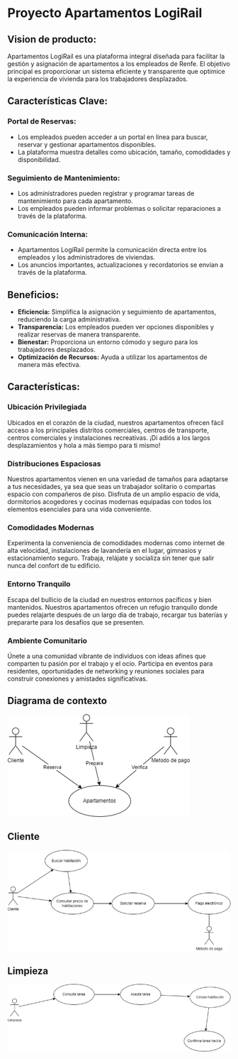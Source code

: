 # Proyecto Apartamentos LogiRail

## Vision de producto:
Apartamentos LogiRail es una plataforma integral diseñada para facilitar la gestión y asignación de apartamentos a los empleados de Renfe. El objetivo principal es proporcionar un sistema eficiente y transparente que optimice la experiencia de vivienda para los trabajadores desplazados.

## Características Clave:

### Portal de Reservas:
- Los empleados pueden acceder a un portal en línea para buscar, reservar y gestionar apartamentos disponibles.
- La plataforma muestra detalles como ubicación, tamaño, comodidades y disponibilidad.

### Seguimiento de Mantenimiento:
- Los administradores pueden registrar y programar tareas de mantenimiento para cada apartamento.
- Los empleados pueden informar problemas o solicitar reparaciones a través de la plataforma.

### Comunicación Interna:
- Apartamentos LogiRail permite la comunicación directa entre los empleados y los administradores de viviendas.
- Los anuncios importantes, actualizaciones y recordatorios se envían a través de la plataforma.


## Beneficios:
- **Eficiencia:** Simplifica la asignación y seguimiento de apartamentos, reduciendo la carga administrativa.
- **Transparencia:** Los empleados pueden ver opciones disponibles y realizar reservas de manera transparente.
- **Bienestar:** Proporciona un entorno cómodo y seguro para los trabajadores desplazados.
- **Optimización de Recursos:** Ayuda a utilizar los apartamentos de manera más efectiva.



## Características:

### Ubicación Privilegiada
Ubicados en el corazón de la ciudad, nuestros apartamentos ofrecen fácil acceso a los principales distritos comerciales, centros de transporte, centros comerciales y instalaciones recreativas. ¡Di adiós a los largos desplazamientos y hola a más tiempo para ti mismo!

### Distribuciones Espaciosas
Nuestros apartamentos vienen en una variedad de tamaños para adaptarse a tus necesidades, ya sea que seas un trabajador solitario o compartas espacio con compañeros de piso. Disfruta de un amplio espacio de vida, dormitorios acogedores y cocinas modernas equipadas con todos los elementos esenciales para una vida conveniente.

### Comodidades Modernas
Experimenta la conveniencia de comodidades modernas como internet de alta velocidad, instalaciones de lavandería en el lugar, gimnasios y estacionamiento seguro. Trabaja, relájate y socializa sin tener que salir nunca del confort de tu edificio.

### Entorno Tranquilo
Escapa del bullicio de la ciudad en nuestros entornos pacíficos y bien mantenidos. Nuestros apartamentos ofrecen un refugio tranquilo donde puedes relajarte después de un largo día de trabajo, recargar tus baterías y prepararte para los desafíos que se presenten.

### Ambiente Comunitario
Únete a una comunidad vibrante de individuos con ideas afines que comparten tu pasión por el trabajo y el ocio. Participa en eventos para residentes, oportunidades de networking y reuniones sociales para construir conexiones y amistades significativas.


## Diagrama de contexto

![Diagrama](diagrama.png)

## Cliente 

![Diagrama](cliente.png)

## Limpieza

![Diagrama](limpieza.png)

